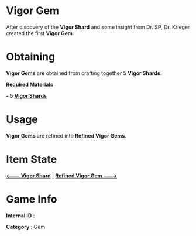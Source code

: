 # Vigor Gem

After discovery of the **Vigor Shard** and some insight from Dr. SP, Dr. Krieger created the first **Vigor Gem**.

# Obtaining

**Vigor Gems** are obtained from crafting together 5 **Vigor Shards**.

**Required Materials**

**- 5** [**Vigor Shards**](https://github.com/AlphaMC0/Lone-Martian/blob/main/Gems/Vigor%20Shard.md) 

# Usage

**Vigor Gems** are refined into **Refined Vigor Gems**.

# Item State

[**<--- Vigor Shard**](https://github.com/AlphaMC0/Lone-Martian/blob/main/Gems/Vigor%20Shard.md) | [**Refined Vigor Gem --->**](https://github.com/AlphaMC0/Lone-Martian/blob/main/Gems/Refined%20Vigor%20Gem.md)

# Game Info

**Internal ID** : 

**Category** : Gem
